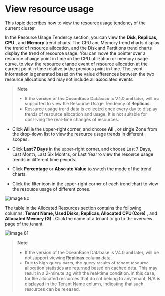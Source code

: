 # View resource usage

This topic describes how to view the resource usage tendency of the current cluster.

In the Resource Usage Tendency section, you can view the **Disk, Replicas, CPU** , and **Memory** trend charts. The CPU and Memory trend charts display the trend of resource allocation, and the Disk and Partitions trend charts display the trend of resource usage. You can move the pointer over a resource change point in time on the CPU utilization or memory usage curve, to view the resource change event of resource allocation at the current point in time relative to the previous point in time. The event information is generated based on the value differences between the two resource allocations and may not include all associated events.

> **Note**
>
> * If the version of the OceanBase Database is V4.0 and later, will be supported to view the Resource Usage Tendency of **Replicas**.
> * Resource usage trend data is collected once every day to display trends of resource allocation and usage. It is not suitable for observing the real-time changes of resources.

* Click **All** in the upper-right corner, and choose **All** , or single Zone from the drop-down list to view the resource usage trends in different scopes.

* Click **Last 7 Days** in the upper-right corner, and choose Last 7 Days, Last Month, Last Six Months, or Last Year to view the resource usage trends in different time periods.

* Click **Percentage** or **Absolute Value** to switch the mode of the trend charts.

* Click the filter icon in the upper-right corner of each trend chart to view the resource usage of different zones.

![Image 80](https://help-static-aliyun-doc.aliyuncs.com/assets/img/en-US/0314633561/p440422.png)

The table in the Allocated Resources section contains the following columns: **Tenant Name, Used Disks, Replicas, Allocated CPU (Core)** , and **Allocated Memory (G)** . Click the name of a tenant to go to the overview page of the tenant.

![Image 81](https://help-static-aliyun-doc.aliyuncs.com/assets/img/en-US/0314633561/p440423.png)

> **Note**
>
> * If the version of the OceanBase Database is V4.0 and later, will be not support viewing **Replicas** column data.
> * Due to high query costs, the query results of tenant resource allocation statistics are returned based on cached data. This may result in a 2-minute lag with the real-time condition. In this case, for the allocated resources that do not belong to any tenant, N/A is displayed in the Tenant Name column, indicating that such resources can be released.
